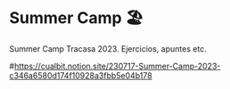 # Summer Camp 🏖️ 
Summer Camp Tracasa 2023. Ejercicios, apuntes etc.

#https://cualbit.notion.site/230717-Summer-Camp-2023-c346a6580d174f10928a3fbb5e04b178
